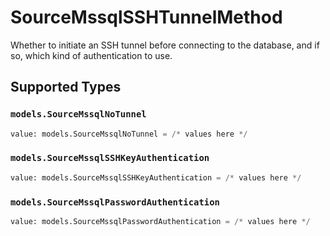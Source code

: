 # SourceMssqlSSHTunnelMethod

Whether to initiate an SSH tunnel before connecting to the database, and if so, which kind of authentication to use.


## Supported Types

### `models.SourceMssqlNoTunnel`

```python
value: models.SourceMssqlNoTunnel = /* values here */
```

### `models.SourceMssqlSSHKeyAuthentication`

```python
value: models.SourceMssqlSSHKeyAuthentication = /* values here */
```

### `models.SourceMssqlPasswordAuthentication`

```python
value: models.SourceMssqlPasswordAuthentication = /* values here */
```

